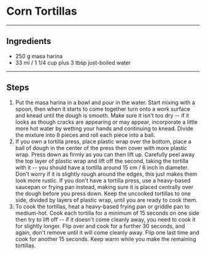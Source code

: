 # Corn Tortillas

---

## Ingredients

* 250 g masa harina
* 33 ml / 1 1/4 cup plus 3 tbsp just-boiled water

---

## Steps

1.  Put the masa harina in a bowl and pour in the water. Start mixing with a spoon, then when it starts to come together turn onto a work surface and knead until the dough is smooth. Make sure it isn't too dry -- if it looks as though cracks are appearing or may appear, incorporate a little more hot water by wetting your hands and continuing to knead. Divide the mixture into 8 pieces and roll each piece into a ball.
2. If you own a tortilla press, place plastic wrap over the bottom, place a ball of dough in the center of the press then cover with more plastic wrap. Press down as firmly as you can then lift up. Carefully peel away the top layer of plastic wrap and lift off the second, taking the tortilla with it -- you should have a tortilla around 15 cm / 6 inch in diameter. Don't worry if it is slightly rough around the edges, this just makes them look more rustic. If you don't have a tortilla press, use a heavy-based saucepan or frying pan instead, making sure it is placed centrally over the dough before you press down. Keep the uncooked tortillas to one side, divided by layers of plastic wrap, until you are ready to cook them.
3. To cook the tortillas, heat a heavy-based frying pan or griddle pan to medium-hot. Cook each tortilla for a minimum of 15 seconds on one side then try to lift off -- if it doesn't come cleanly away, you need to cook it for slightly longer. Flip over and cook for a further 30 seconds, and again, don't remove until it will come cleanly away. Flip one last time and cook for another 15 seconds. Keep warm while you make the remaining tortillas.